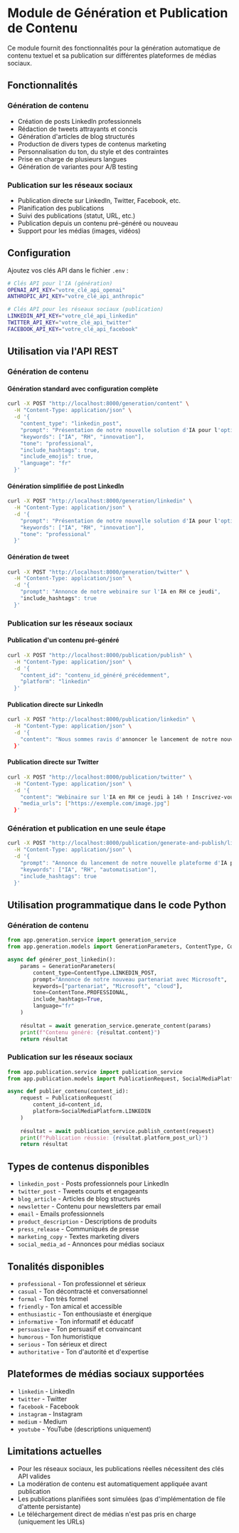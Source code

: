 # Module de Génération et Publication de Contenu

Ce module fournit des fonctionnalités pour la génération automatique de contenu textuel et sa publication sur différentes plateformes de médias sociaux.

## Fonctionnalités

### Génération de contenu

- Création de posts LinkedIn professionnels
- Rédaction de tweets attrayants et concis
- Génération d'articles de blog structurés
- Production de divers types de contenus marketing
- Personnalisation du ton, du style et des contraintes
- Prise en charge de plusieurs langues
- Génération de variantes pour A/B testing

### Publication sur les réseaux sociaux

- Publication directe sur LinkedIn, Twitter, Facebook, etc.
- Planification des publications
- Suivi des publications (statut, URL, etc.)
- Publication depuis un contenu pré-généré ou nouveau
- Support pour les médias (images, vidéos)

## Configuration

Ajoutez vos clés API dans le fichier `.env` :

```bash
# Clés API pour l'IA (génération)
OPENAI_API_KEY="votre_clé_api_openai"
ANTHROPIC_API_KEY="votre_clé_api_anthropic"

# Clés API pour les réseaux sociaux (publication)
LINKEDIN_API_KEY="votre_clé_api_linkedin"
TWITTER_API_KEY="votre_clé_api_twitter"
FACEBOOK_API_KEY="votre_clé_api_facebook"
```

## Utilisation via l'API REST

### Génération de contenu

#### Génération standard avec configuration complète

```bash
curl -X POST "http://localhost:8000/generation/content" \
  -H "Content-Type: application/json" \
  -d '{
    "content_type": "linkedin_post",
    "prompt": "Présentation de notre nouvelle solution d'IA pour l'optimisation des processus RH",
    "keywords": ["IA", "RH", "innovation"],
    "tone": "professional",
    "include_hashtags": true,
    "include_emojis": true,
    "language": "fr"
  }'
```

#### Génération simplifiée de post LinkedIn

```bash
curl -X POST "http://localhost:8000/generation/linkedin" \
  -H "Content-Type: application/json" \
  -d '{
    "prompt": "Présentation de notre nouvelle solution d'IA pour l'optimisation des processus RH",
    "keywords": ["IA", "RH", "innovation"],
    "tone": "professional"
  }'
```

#### Génération de tweet

```bash
curl -X POST "http://localhost:8000/generation/twitter" \
  -H "Content-Type: application/json" \
  -d '{
    "prompt": "Annonce de notre webinaire sur l'IA en RH ce jeudi",
    "include_hashtags": true
  }'
```

### Publication sur les réseaux sociaux

#### Publication d'un contenu pré-généré

```bash
curl -X POST "http://localhost:8000/publication/publish" \
  -H "Content-Type: application/json" \
  -d '{
    "content_id": "contenu_id_généré_précédemment",
    "platform": "linkedin"
  }'
```

#### Publication directe sur LinkedIn

```bash
curl -X POST "http://localhost:8000/publication/linkedin" \
  -H "Content-Type: application/json" \
  -d '{
    "content": "Nous sommes ravis d'annoncer le lancement de notre nouvelle solution d'IA pour l'optimisation des processus RH ! #IA #RH #Innovation"
  }'
```

#### Publication directe sur Twitter

```bash
curl -X POST "http://localhost:8000/publication/twitter" \
  -H "Content-Type: application/json" \
  -d '{
    "content": "Webinaire sur l'IA en RH ce jeudi à 14h ! Inscrivez-vous maintenant sur notre site. #IA #RH #Webinaire",
    "media_urls": ["https://exemple.com/image.jpg"]
  }'
```

### Génération et publication en une seule étape

```bash
curl -X POST "http://localhost:8000/publication/generate-and-publish/linkedin" \
  -H "Content-Type: application/json" \
  -d '{
    "prompt": "Annonce du lancement de notre nouvelle plateforme d'IA pour l'automatisation des tâches RH",
    "keywords": ["IA", "RH", "automatisation"],
    "include_hashtags": true
  }'
```

## Utilisation programmatique dans le code Python

### Génération de contenu

```python
from app.generation.service import generation_service
from app.generation.models import GenerationParameters, ContentType, ContentTone

async def générer_post_linkedin():
    params = GenerationParameters(
        content_type=ContentType.LINKEDIN_POST,
        prompt="Annonce de notre nouveau partenariat avec Microsoft",
        keywords=["partenariat", "Microsoft", "cloud"],
        tone=ContentTone.PROFESSIONAL,
        include_hashtags=True,
        language="fr"
    )
    
    résultat = await generation_service.generate_content(params)
    print(f"Contenu généré: {résultat.content}")
    return résultat
```

### Publication sur les réseaux sociaux

```python
from app.publication.service import publication_service
from app.publication.models import PublicationRequest, SocialMediaPlatform

async def publier_contenu(content_id):
    request = PublicationRequest(
        content_id=content_id,
        platform=SocialMediaPlatform.LINKEDIN
    )
    
    résultat = await publication_service.publish_content(request)
    print(f"Publication réussie: {résultat.platform_post_url}")
    return résultat
```

## Types de contenus disponibles

- `linkedin_post` - Posts professionnels pour LinkedIn
- `twitter_post` - Tweets courts et engageants
- `blog_article` - Articles de blog structurés
- `newsletter` - Contenu pour newsletters par email
- `email` - Emails professionnels
- `product_description` - Descriptions de produits
- `press_release` - Communiqués de presse
- `marketing_copy` - Textes marketing divers
- `social_media_ad` - Annonces pour médias sociaux

## Tonalités disponibles

- `professional` - Ton professionnel et sérieux
- `casual` - Ton décontracté et conversationnel
- `formal` - Ton très formel
- `friendly` - Ton amical et accessible
- `enthusiastic` - Ton enthousiaste et énergique
- `informative` - Ton informatif et éducatif
- `persuasive` - Ton persuasif et convaincant
- `humorous` - Ton humoristique
- `serious` - Ton sérieux et direct
- `authoritative` - Ton d'autorité et d'expertise

## Plateformes de médias sociaux supportées

- `linkedin` - LinkedIn
- `twitter` - Twitter
- `facebook` - Facebook
- `instagram` - Instagram
- `medium` - Medium
- `youtube` - YouTube (descriptions uniquement)

## Limitations actuelles

- Pour les réseaux sociaux, les publications réelles nécessitent des clés API valides
- La modération de contenu est automatiquement appliquée avant publication
- Les publications planifiées sont simulées (pas d'implémentation de file d'attente persistante)
- Le téléchargement direct de médias n'est pas pris en charge (uniquement les URLs)
